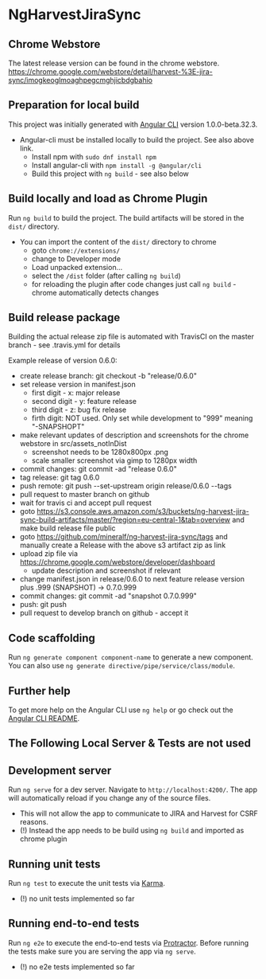 # NgHarvestJiraSync

## Chrome Webstore
The latest release version can be found in the chrome webstore.
https://chrome.google.com/webstore/detail/harvest-%3E-jira-sync/imogkeoglmoaghpegcmghjicbdgbahio

## Preparation for local build
This project was initially generated with [Angular CLI](https://github.com/angular/angular-cli) version 1.0.0-beta.32.3.
- Angular-cli must be installed locally to build the project. See also above link.
  - Install npm with `sudo dnf install npm`
  - Install angular-cli with `npm install -g @angular/cli`
  - Build this project with `ng build` - see also below

## Build locally and load as Chrome Plugin
Run `ng build` to build the project. The build artifacts will be stored in the `dist/` directory.

- You can import the content of the `dist/` directory to chrome
  - goto `chrome://extensions/`
  - change to Developer mode
  - Load unpacked extension...
  - select the `/dist` folder (after calling `ng build`)
  - for reloading the plugin after code changes just call `ng build` - chrome automatically detects changes

## Build release package
Building the actual release zip file is automated with TravisCI on the master branch - see .travis.yml for details

Example release of version 0.6.0:
- create release branch: git checkout -b "release/0.6.0"
- set release version in manifest.json
  - first digit - x: major release
  - second digit - y: feature release
  - third digit - z: bug fix release
  - firth digit: NOT used. Only set while development to "999" meaning "-SNAPSHOPT"
- make relevant updates of description and screenshots for the chrome webstore in src/assets_notInDist
  - screenshot needs to be 1280x800px .png
  - scale smaller screenshot via gimp to 1280px width
- commit changes: git commit -ad "release 0.6.0"
- tag release: git tag 0.6.0
- push remote: git push --set-upstream origin release/0.6.0 --tags
- pull request to master branch on github
- wait for travis ci and accept pull request
- goto https://s3.console.aws.amazon.com/s3/buckets/ng-harvest-jira-sync-build-artifacts/master/?region=eu-central-1&tab=overview and make build release file public
- goto https://github.com/mineralf/ng-harvest-jira-sync/tags and manually create a Release with the above s3 artifact zip as link
- upload zip file via https://chrome.google.com/webstore/developer/dashboard
  - update description and screenshot if relevant
- change manifest.json in release/0.6.0 to next feature release version plus .999 (SNAPSHOT) -> 0.7.0.999
- commit changes: git commit -ad "snapshot 0.7.0.999"
- push: git push
- pull request to develop branch on github - accept it

## Code scaffolding

Run `ng generate component component-name` to generate a new component. You can also use `ng generate directive/pipe/service/class/module`.

## Further help

To get more help on the Angular CLI use `ng help` or go check out the [Angular CLI README](https://github.com/angular/angular-cli/blob/master/README.md).


## The Following Local Server & Tests are not used

## Development server
Run `ng serve` for a dev server. Navigate to `http://localhost:4200/`. The app will automatically reload if you change any of the source files.

- This will not allow the app to communicate to JIRA and Harvest for CSRF reasons.
- (!) Instead the app needs to be build using `ng build` and imported as chrome plugin

## Running unit tests

Run `ng test` to execute the unit tests via [Karma](https://karma-runner.github.io).

- (!) no unit tests implemented so far

## Running end-to-end tests

Run `ng e2e` to execute the end-to-end tests via [Protractor](http://www.protractortest.org/).
Before running the tests make sure you are serving the app via `ng serve`.

- (!) no e2e tests implemented so far
